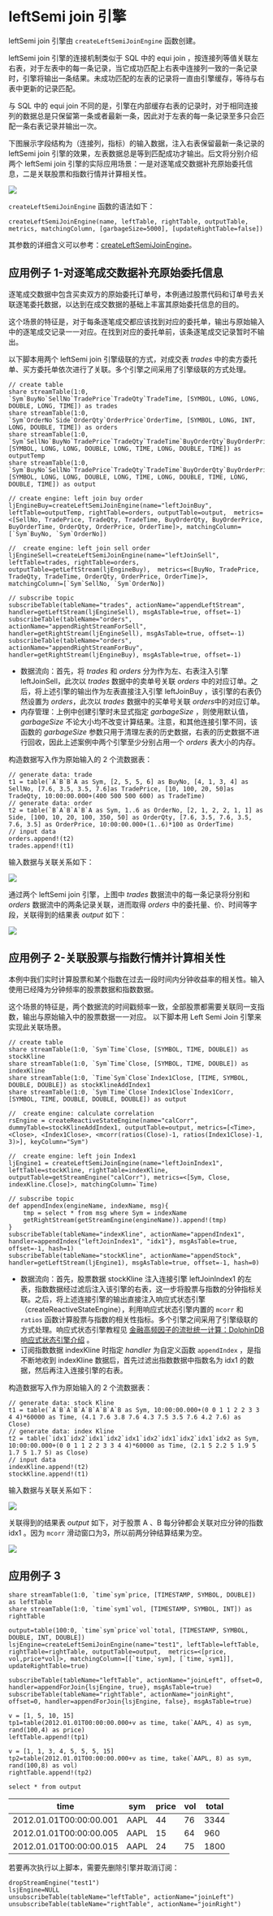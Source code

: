 # leftSemi join 引擎

leftSemi join 引擎由 `createLeftSemiJoinEngine` 函数创建。

leftSemi join 引擎的连接机制类似于 SQL 中的 equi join
，按连接列等值关联左右表，对于左表中的每一条记录，当它成功匹配上右表中连接列一致的一条记录时，引擎将输出一条结果。未成功匹配的左表的记录将一直由引擎缓存，等待与右表中更新的记录匹配。

与 SQL 中的 equi join
不同的是，引擎在内部缓存右表的记录时，对于相同连接列的数据总是只保留第一条或者最新一条，因此对于左表的每一条记录至多只会匹配一条右表记录并输出一次。

下图展示字段结构为（连接列，指标）的输入数据，注入右表保留最新一条记录的 leftSemi join 引擎的效果，左表数据总是等到匹配成功才输出。后文将分别介绍两个
leftSemi join 引擎的实际应用场景：一是对逐笔成交数据补充原始委托信息，二是关联股票和指数行情并计算相关性。

![](images/leftsemi_engine_1.png)

`createLeftSemiJoinEngine` 函数的语法如下：

```
createLeftSemiJoinEngine(name, leftTable, rightTable, outputTable, metrics, matchingColumn, [garbageSize=5000], [updateRightTable=false])
```

其参数的详细含义可以参考：[createLeftSemiJoinEngine](../funcs/c/createLeftSemiJoinEngine.md)。

## 应用例子 1-对逐笔成交数据补充原始委托信息

逐笔成交数据中包含买卖双方的原始委托订单号，本例通过股票代码和订单号去关联逐笔委托数据，以达到在成交数据的基础上丰富其原始委托信息的目的。

这个场景的特征是，对于每条逐笔成交都应该找到对应的委托单，输出与原始输入中的逐笔成交记录一一对应。在找到对应的委托单前，该条逐笔成交记录暂时不输出。

以下脚本用两个 leftSemi join 引擎级联的方式，对成交表 *trades*
中的卖方委托单、买方委托单依次进行了关联。多个引擎之间采用了引擎级联的方式处理。

```
// create table
share streamTable(1:0, `Sym`BuyNo`SellNo`TradePrice`TradeQty`TradeTime, [SYMBOL, LONG, LONG, DOUBLE, LONG, TIME]) as trades
share streamTable(1:0, `Sym`OrderNo`Side`OrderQty`OrderPrice`OrderTime, [SYMBOL, LONG, INT, LONG, DOUBLE, TIME]) as orders
share streamTable(1:0, `Sym`SellNo`BuyNo`TradePrice`TradeQty`TradeTime`BuyOrderQty`BuyOrderPrice`BuyOrderTime, [SYMBOL, LONG, LONG, DOUBLE, LONG, TIME, LONG, DOUBLE, TIME]) as outputTemp
share streamTable(1:0, `Sym`BuyNo`SellNo`TradePrice`TradeQty`TradeTime`BuyOrderQty`BuyOrderPrice`BuyOrderTime`SellOrderQty`SellOrderPrice`SellOrderTime, [SYMBOL, LONG, LONG, DOUBLE, LONG, TIME, LONG, DOUBLE, TIME, LONG, DOUBLE, TIME]) as output

// create engine: left join buy order
ljEngineBuy=createLeftSemiJoinEngine(name="leftJoinBuy", leftTable=outputTemp, rightTable=orders, outputTable=output,  metrics=<[SellNo, TradePrice, TradeQty, TradeTime, BuyOrderQty, BuyOrderPrice, BuyOrderTime, OrderQty, OrderPrice, OrderTime]>, matchingColumn=[`Sym`BuyNo, `Sym`OrderNo])

//  create engine: left join sell order
ljEngineSell=createLeftSemiJoinEngine(name="leftJoinSell", leftTable=trades, rightTable=orders, outputTable=getLeftStream(ljEngineBuy),  metrics=<[BuyNo, TradePrice, TradeQty, TradeTime, OrderQty, OrderPrice, OrderTime]>, matchingColumn=[`Sym`SellNo, `Sym`OrderNo])

// subscribe topic
subscribeTable(tableName="trades", actionName="appendLeftStream", handler=getLeftStream(ljEngineSell), msgAsTable=true, offset=-1)
subscribeTable(tableName="orders", actionName="appendRightStreamForSell", handler=getRightStream(ljEngineSell), msgAsTable=true, offset=-1)
subscribeTable(tableName="orders", actionName="appendRightStreamForBuy", handler=getRightStream(ljEngineBuy), msgAsTable=true, offset=-1)
```

* 数据流向：首先，将 *trades* 和 *orders* 分为作为左、右表注入引擎 leftJoinSell，此次以
  *trades* 数据中的卖单号关联 *orders* 中的对应订单。之后，将上述引擎的输出作为左表直接注入引擎
  leftJoinBuy ，该引擎的右表仍然设置为 *orders*，此次以 *trades* 数据中的买单号关联 *orders*中的对应订单。
* 内存管理：上例中创建引擎时未显式指定 *garbageSize* ，则使用默认值，*garbageSize*
  不论大小均不改变计算结果。注意，和其他连接引擎不同，该函数的 *garbageSize*
  参数只用于清理左表的历史数据，右表的历史数据不进行回收，因此上述案例中两个引擎至少分别占用一个 *orders* 表大小的内存。

构造数据写入作为原始输入的 2 个流数据表：

```
// generate data: trade
t1 = table(`A`B`B`A as Sym, [2, 5, 5, 6] as BuyNo, [4, 1, 3, 4] as SellNo, [7.6, 3.5, 3.5, 7.6]as TradePrice, [10, 100, 20, 50]as TradeQty, 10:00:00.000+(400 500 500 600) as TradeTime)
// generate data: order
t2 = table(`B`A`B`A`B`A as Sym, 1..6 as OrderNo, [2, 1, 2, 2, 1, 1] as Side, [100, 10, 20, 100, 350, 50] as OrderQty, [7.6, 3.5, 7.6, 3.5, 7.6, 3.5] as OrderPrice, 10:00:00.000+(1..6)*100 as OrderTime)
// input data
orders.append!(t2)
trades.append!(t1)
```

输入数据与关联关系如下：

![](images/leftsemi_engine_2.png)

通过两个 leftSemi join 引擎，上图中 *trades* 数据流中的每一条记录将分别和 *orders* 数据流中的两条记录关联，进而取得
*orders* 中的委托量、价、时间等字段，关联得到的结果表 *output* 如下：

![](images/leftsemi_engine_3.png)

## 应用例子 2-关联股票与指数行情并计算相关性

本例中我们实时计算股票和某个指数在过去一段时间内分钟收益率的相关性。输入使用已经降为分钟频率的股票数据和指数数据。

这个场景的特征是，两个数据流的时间戳频率一致，全部股票都需要关联同一支指数，输出与原始输入中的股票数据一一对应。 以下脚本用 Left Semi Join
引擎来实现此关联场景。

```
// create table
share streamTable(1:0, `Sym`Time`Close, [SYMBOL, TIME, DOUBLE]) as stockKline
share streamTable(1:0, `Sym`Time`Close, [SYMBOL, TIME, DOUBLE]) as indexKline
share streamTable(1:0, `Time`Sym`Close`Index1Close, [TIME, SYMBOL, DOUBLE, DOUBLE]) as stockKlineAddIndex1
share streamTable(1:0, `Sym`Time`Close`Index1Close`Index1Corr, [SYMBOL, TIME, DOUBLE, DOUBLE, DOUBLE]) as output

//  create engine: calculate correlation
rsEngine = createReactiveStateEngine(name="calCorr", dummyTable=stockKlineAddIndex1, outputTable=output, metrics=[<Time>, <Close>, <Index1Close>, <mcorr(ratios(Close)-1, ratios(Index1Close)-1, 3)>], keyColumn="Sym")

//  create engine: left join Index1
ljEngine1 = createLeftSemiJoinEngine(name="leftJoinIndex1", leftTable=stockKline, rightTable=indexKline, outputTable=getStreamEngine("calCorr"), metrics=<[Sym, Close, indexKline.Close]>, matchingColumn=`Time)

// subscribe topic
def appendIndex(engineName, indexName, msg){
	tmp = select * from msg where Sym = indexName
	getRightStream(getStreamEngine(engineName)).append!(tmp)
}
subscribeTable(tableName="indexKline", actionName="appendIndex1", handler=appendIndex{"leftJoinIndex1", "idx1"}, msgAsTable=true, offset=-1, hash=1)
subscribeTable(tableName="stockKline", actionName="appendStock", handler=getLeftStream(ljEngine1), msgAsTable=true, offset=-1, hash=0)
```

* 数据流向：首先，股票数据 stockKline 注入连接引擎 leftJoinIndex1
  的左表，指数数据经过滤后注入该引擎的右表，这一步将股票与指数的分钟指标关联。之后，将上述连接引擎的输出直接注入响应式状态引擎（createReactiveStateEngine），利用响应式状态引擎内置的
  `mcorr` 和 `ratios`
  函数计算股票与指数的相关性指标。多个引擎之间采用了引擎级联的方式处理。响应式状态引擎教程见 [金融高频因子的流批统一计算：DolphinDB响应式状态引擎介绍](reactive_state_engine.md) 。
* 订阅指数数据 indexKline 时指定 *handler* 为自定义函数 `appendIndex`
  ，是指不断地收到 indexKline 数据后，首先过滤出指数数据中指数名为 idx1 的数据，然后再注入连接引擎的右表。

构造数据写入作为原始输入的 2 个流数据表：

```
// generate data: stock Kline
t1 = table(`A`B`A`B`A`B`A`B`A`B as Sym, 10:00:00.000+(0 0 1 1 2 2 3 3 4 4)*60000 as Time, (4.1 7.6 3.8 7.6 4.3 7.5 3.5 7.6 4.2 7.6) as Close)
// generate data: index Kline
t2 = table(`idx1`idx2`idx1`idx2`idx1`idx2`idx1`idx2`idx1`idx2 as Sym, 10:00:00.000+(0 0 1 1 2 2 3 3 4 4)*60000 as Time, (2.1 5 2.2 5 1.9 5 1.7 5 1.7 5) as Close)
// input data
indexKline.append!(t2)
stockKline.append!(t1)
```

输入数据与关联关系如下：

![](images/leftsemi_engine_4.png)

关联得到的结果表 *output* 如下，对于股票 A 、B 每分钟都会关联对应分钟的指数 idx1 。因为 `mcorr`
滑动窗口为3，所以前两分钟结算结果为空。

![](images/leftsemi_engine_5.png)

## 应用例子 3

```
share streamTable(1:0, `time`sym`price, [TIMESTAMP, SYMBOL, DOUBLE]) as leftTable
share streamTable(1:0, `time`sym1`vol, [TIMESTAMP, SYMBOL, INT]) as rightTable

output=table(100:0, `time`sym`price`vol`total, [TIMESTAMP, SYMBOL, DOUBLE, INT, DOUBLE])
lsjEngine=createLeftSemiJoinEngine(name="test1", leftTable=leftTable, rightTable=rightTable, outputTable=output,  metrics=<[price, vol,price*vol]>, matchingColumn=[[`time,`sym], [`time,`sym1]], updateRightTable=true)

subscribeTable(tableName="leftTable", actionName="joinLeft", offset=0, handler=appendForJoin{lsjEngine, true}, msgAsTable=true)
subscribeTable(tableName="rightTable", actionName="joinRight", offset=0, handler=appendForJoin{lsjEngine, false}, msgAsTable=true)

v = [1, 5, 10, 15]
tp1=table(2012.01.01T00:00:00.000+v as time, take(`AAPL, 4) as sym, rand(100,4) as price)
leftTable.append!(tp1)

v = [1, 1, 3, 4, 5, 5, 5, 15]
tp2=table(2012.01.01T00:00:00.000+v as time, take(`AAPL, 8) as sym, rand(100,8) as vol)
rightTable.append!(tp2)

select * from output
```

| time | sym | price | vol | total |
| --- | --- | --- | --- | --- |
| 2012.01.01T00:00:00.001 | AAPL | 44 | 76 | 3344 |
| 2012.01.01T00:00:00.005 | AAPL | 15 | 64 | 960 |
| 2012.01.01T00:00:00.015 | AAPL | 24 | 75 | 1800 |

若要再次执行以上脚本，需要先删除引擎并取消订阅：

```
dropStreamEngine("test1")
lsjEngine=NULL
unsubscribeTable(tableName="leftTable", actionName="joinLeft")
unsubscribeTable(tableName="rightTable", actionName="joinRight")
```


